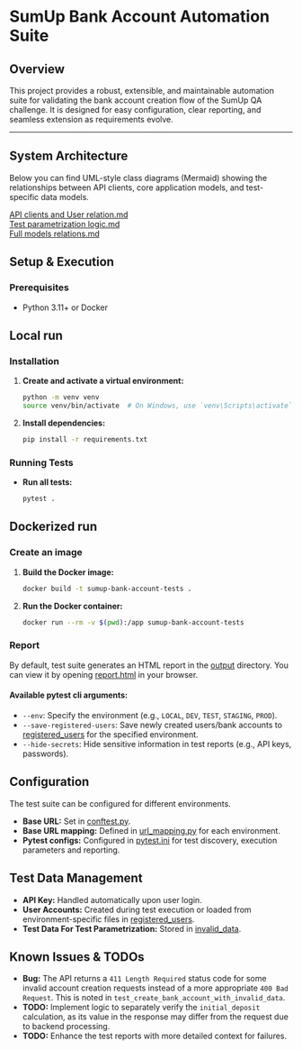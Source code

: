 # SumUp Bank Account Automation Suite

## Overview

This project provides a robust, extensible, and maintainable automation suite for validating the bank account creation flow of the SumUp QA challenge. It is designed for easy configuration, clear reporting, and seamless extension as requirements evolve.

---

## System Architecture

Below you can find UML-style class diagrams (Mermaid) showing the relationships between API clients, core application models, and test-specific data models.

[API clients and User relation.md](API%20clients%20and%20User%20relation.md)  
[Test parametrization logic.md](Test%20parametrization%20logic.md)  
[Full models relations.md](Full%20models%20relations.md)

## Setup & Execution

### Prerequisites
- Python 3.11+ or Docker

## Local run

### Installation
1. **Create and activate a virtual environment:**
    ```bash
    python -m venv venv
    source venv/bin/activate  # On Windows, use `venv\Scripts\activate`
    ```

2. **Install dependencies:**
    ```bash
    pip install -r requirements.txt
    ```

### Running Tests
-   **Run all tests:**
    ```bash
    pytest .
    ```
## Dockerized run 

### Create an image
1. **Build the Docker image:**
    ```bash
    docker build -t sumup-bank-account-tests .
    ```
2. **Run the Docker container:**
    ```bash
    docker run --rm -v $(pwd):/app sumup-bank-account-tests
    ```
### Report 
By default, test suite generates an HTML report in the [output](output) directory. You can view it by opening [report.html](output/report.html) in your browser.

#### Available pytest cli arguments:  
-   `--env`: Specify the environment (e.g., `LOCAL`, `DEV`, `TEST`, `STAGING`, `PROD`).
-   `--save-registered-users`: Save newly created users/bank accounts to [registered_users](test_data/registered_users) for the specified environment.
-   `--hide-secrets`: Hide sensitive information in test reports (e.g., API keys, passwords).

## Configuration
The test suite can be configured for different environments.

- **Base URL:** Set in [conftest.py](conftest.py).
- **Base URL mapping:** Defined in [url_mapping.py](api_clients_and_models/url_mapping.py) for each environment.
- **Pytest configs:** Configured in [pytest.ini](pytest.ini) for test discovery, execution parameters and reporting. 

## Test Data Management
- **API Key:** Handled automatically upon user login.
- **User Accounts:** Created during test execution or loaded from environment-specific files in [registered_users](test_data/registered_users).
- **Test Data For Test Parametrization:** Stored in [invalid_data](test_data/invalid_data).



## Known Issues & TODOs
-   **Bug:** The API returns a `411 Length Required` status code for some invalid account creation requests instead of a more appropriate `400 Bad Request`. This is noted in `test_create_bank_account_with_invalid_data`.
-   **TODO:** Implement logic to separately verify the `initial_deposit` calculation, as its value in the response may differ from the request due to backend processing.
-   **TODO:** Enhance the test reports with more detailed context for failures.